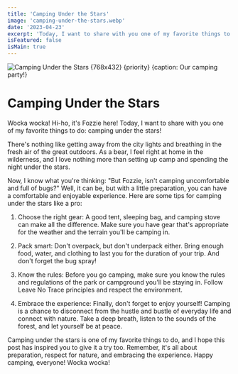```yaml
---
title: 'Camping Under the Stars'
image: 'camping-under-the-stars.webp'
date: '2023-04-23'
excerpt: 'Today, I want to share with you one of my favorite things to do: camping under the stars!'
isFeatured: false
isMain: true
---
```


![Camping Under the Stars {768x432} {priority} {caption: Our camping party!}](/images/posts/camping-under-the-stars.webp)

# Camping Under the Stars

Wocka wocka! Hi-ho, it's Fozzie here! Today, I want to share with you one of my favorite things to do: camping under the stars!

There's nothing like getting away from the city lights and breathing in the fresh air of the great outdoors. As a bear, I feel right at home in the wilderness, and I love nothing more than setting up camp and spending the night under the stars.

Now, I know what you're thinking: "But Fozzie, isn't camping uncomfortable and full of bugs?" Well, it can be, but with a little preparation, you can have a comfortable and enjoyable experience. Here are some tips for camping under the stars like a pro:

1. Choose the right gear: A good tent, sleeping bag, and camping stove can make all the difference. Make sure you have gear that's appropriate for the weather and the terrain you'll be camping in.

2. Pack smart: Don't overpack, but don't underpack either. Bring enough food, water, and clothing to last you for the duration of your trip. And don't forget the bug spray!

3. Know the rules: Before you go camping, make sure you know the rules and regulations of the park or campground you'll be staying in. Follow Leave No Trace principles and respect the environment.

4. Embrace the experience: Finally, don't forget to enjoy yourself! Camping is a chance to disconnect from the hustle and bustle of everyday life and connect with nature. Take a deep breath, listen to the sounds of the forest, and let yourself be at peace.

Camping under the stars is one of my favorite things to do, and I hope this post has inspired you to give it a try too. Remember, it's all about preparation, respect for nature, and embracing the experience. Happy camping, everyone! Wocka wocka!